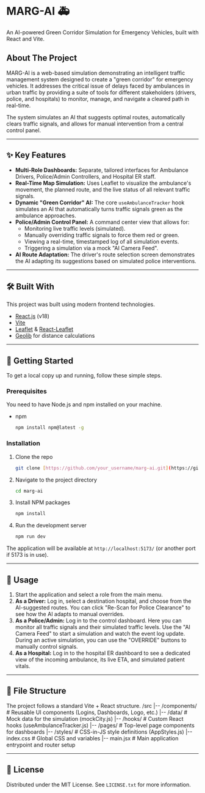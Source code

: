 # MARG-AI 🚑

An AI-powered Green Corridor Simulation for Emergency Vehicles, built with React and Vite.



## About The Project

MARG-AI is a web-based simulation demonstrating an intelligent traffic management system designed to create a "green corridor" for emergency vehicles. It addresses the critical issue of delays faced by ambulances in urban traffic by providing a suite of tools for different stakeholders (drivers, police, and hospitals) to monitor, manage, and navigate a cleared path in real-time.

The system simulates an AI that suggests optimal routes, automatically clears traffic signals, and allows for manual intervention from a central control panel.

---
## ✨ Key Features

* **Multi-Role Dashboards:** Separate, tailored interfaces for Ambulance Drivers, Police/Admin Controllers, and Hospital ER staff.
* **Real-Time Map Simulation:** Uses Leaflet to visualize the ambulance's movement, the planned route, and the live status of all relevant traffic signals.
* **Dynamic "Green Corridor" AI:** The core `useAmbulanceTracker` hook simulates an AI that automatically turns traffic signals green as the ambulance approaches.
* **Police/Admin Control Panel:** A command center view that allows for:
    * Monitoring live traffic levels (simulated).
    * Manually overriding traffic signals to force them red or green.
    * Viewing a real-time, timestamped log of all simulation events.
    * Triggering a simulation via a mock "AI Camera Feed".
* **AI Route Adaptation:** The driver's route selection screen demonstrates the AI adapting its suggestions based on simulated police interventions.

---
## 🛠️ Built With

This project was built using modern frontend technologies.

* [React.js](https://reactjs.org/) (v18)
* [Vite](https://vitejs.dev/)
* [Leaflet](https://leafletjs.com/) & [React-Leaflet](https://react-leaflet.js.org/)
* [Geolib](https://github.com/manuelbieh/geolib) for distance calculations

---
## 🚀 Getting Started

To get a local copy up and running, follow these simple steps.

### Prerequisites

You need to have Node.js and npm installed on your machine.
* npm
    ```sh
    npm install npm@latest -g
    ```

### Installation

1.  Clone the repo
    ```sh
    git clone [https://github.com/your_username/marg-ai.git](https://github.com/your_username/marg-ai.git)
    ```
2.  Navigate to the project directory
    ```sh
    cd marg-ai
    ```
3.  Install NPM packages
    ```sh
    npm install
    ```
4.  Run the development server
    ```sh
    npm run dev
    ```
The application will be available at `http://localhost:5173/` (or another port if 5173 is in use).

---
## 📖 Usage

1.  Start the application and select a role from the main menu.
2.  **As a Driver:** Log in, select a destination hospital, and choose from the AI-suggested routes. You can click "Re-Scan for Police Clearance" to see how the AI adapts to manual overrides.
3.  **As a Police/Admin:** Log in to the control dashboard. Here you can monitor all traffic signals and their simulated traffic levels. Use the "AI Camera Feed" to start a simulation and watch the event log update. During an active simulation, you can use the "OVERRIDE" buttons to manually control signals.
4.  **As a Hospital:** Log in to the hospital ER dashboard to see a dedicated view of the incoming ambulance, its live ETA, and simulated patient vitals.

---
## 📂 File Structure

The project follows a standard Vite + React structure.
/src
|-- /components/   # Reusable UI components (Logins, Dashboards, Logo, etc.)
|-- /data/         # Mock data for the simulation (mockCity.js)
|-- /hooks/        # Custom React hooks (useAmbulanceTracker.js)
|-- /pages/        # Top-level page components for dashboards
|-- /styles/       # CSS-in-JS style definitions (AppStyles.js)
|-- index.css      # Global CSS and variables
|-- main.jsx       # Main application entrypoint and router setup

---
## 📄 License

Distributed under the MIT License. See `LICENSE.txt` for more information.